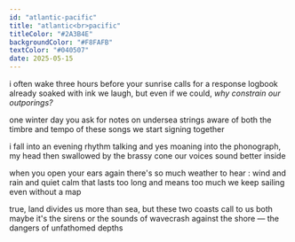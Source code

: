 ```yaml
---
id: "atlantic-pacific"
title: "atlantic<br>pacific"
titleColor: "#2A3B4E"
backgroundColor: "#F8FAFB"
textColor: "#040507"
date: 2025-05-15
---
```


i often wake three hours before
your sunrise calls for a response
logbook already soaked with ink
we laugh, but even if we could,
<em>why constrain our outporings?</em>

one winter day you ask for
notes on undersea strings
aware of both the timbre
and tempo of these songs
we start signing together

i fall into an evening rhythm
talking and yes moaning into
the phonograph, my head then
swallowed by the brassy cone
our voices sound better inside

when you open your ears again
there's so much weather to hear :
wind and rain and quiet calm that
lasts too long and means too much
we keep sailing even without a map

true, land divides us more than sea,
but these two coasts call to us both
maybe it's the sirens or the sounds 
of wavecrash against the shore —
the dangers of unfathomed depths 
